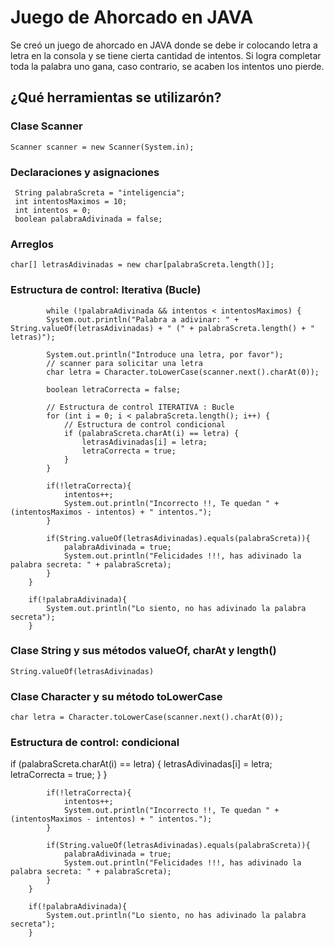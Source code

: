# Juego de Ahorcado en JAVA

Se creó un juego de ahorcado en JAVA donde se debe ir colocando letra a letra en la consola y se tiene cierta cantidad de intentos. Si logra completar toda la palabra uno gana, caso contrario, se acaben los intentos uno pierde.

## ¿Qué herramientas se utilizarón?

### Clase Scanner
   `Scanner scanner = new Scanner(System.in);`
   
### Declaraciones y asignaciones
     String palabraScreta = "inteligencia";
     int intentosMaximos = 10;
     int intentos = 0;
     boolean palabraAdivinada = false;
     
### Arreglos
  `char[] letrasAdivinadas = new char[palabraScreta.length()];`
  
### Estructura de control: Iterativa (Bucle)
            while (!palabraAdivinada && intentos < intentosMaximos) {
            System.out.println("Palabra a adivinar: " + String.valueOf(letrasAdivinadas) + " (" + palabraScreta.length() + " letras)"); 

            System.out.println("Introduce una letra, por favor");
            // scanner para solicitar una letra
            char letra = Character.toLowerCase(scanner.next().charAt(0));

            boolean letraCorrecta = false;

            // Estructura de control ITERATIVA : Bucle
            for (int i = 0; i < palabraScreta.length(); i++) {
                // Estructura de control condicional
                if (palabraScreta.charAt(i) == letra) {
                    letrasAdivinadas[i] = letra;
                    letraCorrecta = true;
                }
            }

            if(!letraCorrecta){
                intentos++;
                System.out.println("Incorrecto !!, Te quedan " + (intentosMaximos - intentos) + " intentos.");
            }

            if(String.valueOf(letrasAdivinadas).equals(palabraScreta)){
                palabraAdivinada = true;
                System.out.println("Felicidades !!!, has adivinado la palabra secreta: " + palabraScreta);
            }
        }

        if(!palabraAdivinada){
            System.out.println("Lo siento, no has adivinado la palabra secreta");
        }
        
### Clase String y sus métodos valueOf, charAt y length()
`String.valueOf(letrasAdivinadas)`

### Clase Character y su método toLowerCase
`char letra = Character.toLowerCase(scanner.next().charAt(0));`

### Estructura de control: condicional
if (palabraScreta.charAt(i) == letra) {
                    letrasAdivinadas[i] = letra;
                    letraCorrecta = true;
                }
            }

            if(!letraCorrecta){
                intentos++;
                System.out.println("Incorrecto !!, Te quedan " + (intentosMaximos - intentos) + " intentos.");
            }

            if(String.valueOf(letrasAdivinadas).equals(palabraScreta)){
                palabraAdivinada = true;
                System.out.println("Felicidades !!!, has adivinado la palabra secreta: " + palabraScreta);
            }
        }

        if(!palabraAdivinada){
            System.out.println("Lo siento, no has adivinado la palabra secreta");
        }